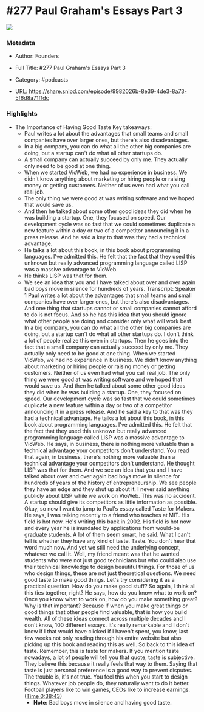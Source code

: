 # #277 Paul Graham's Essays Part 3

![](https://images.weserv.nl/?url=https%3A%2F%2Fimage.simplecastcdn.com%2Fimages%2F57933a1d-c5a9-4040-9aca-e766ae2ec0eb%2F721c2dd0-f766-4405-a701-dcd9179d4a5b%2F3000x3000%2F1495013501artwork.jpg%3Faid%3Drss_feed&w=100&h=100)

### Metadata

- Author: Founders
- Full Title: #277 Paul Graham's Essays Part 3
- Category: #podcasts



- URL: https://share.snipd.com/episode/9982026b-8e39-4de3-8a73-5f6d8a71f1dc

### Highlights

- The Importance of Having Good Taste
  Key takeaways:
  - Paul writes a lot about the advantages that small teams and small companies have over larger ones, but there's also disadvantages.
  - In a big company, you can do what all the other big companies are doing, but a startup can't do what all other startups do.
  - A small company can actually succeed by only me. They actually only need to be good at one thing.
  - When we started VioWeb, we had no experience in business. We didn't know anything about marketing or hiring people or raising money or getting customers. Neither of us even had what you call real job.
  - The only thing we were good at was writing software and we hoped that would save us.
  - And then he talked about some other good ideas they did when he was building a startup. One, they focused on speed. Our development cycle was so fast that we could sometimes duplicate a new feature within a day or two of a competitor announcing it in a press release. And he said a key to that was they had a technical advantage.
  - He talks a lot about this book, in this book about programming languages. I've admitted this. He felt that the fact that they used this unknown but really advanced programming language called LISP was a massive advantage to VioWeb.
  - He thinks LISP was that for them.
  - We see an idea that you and I have talked about over and over again bad boys move in silence for hundreds of years.
  Transcript:
  Speaker 1
  Paul writes a lot about the advantages that small teams and small companies have over larger ones, but there's also disadvantages. And one thing that startups cannot or small companies cannot afford to do is not focus. And so he has this idea that you should ignore what other people are doing and consider only what will work best. In a big company, you can do what all the other big companies are doing, but a startup can't do what all other startups do. I don't think a lot of people realize this even in startups. Then he goes into the fact that a small company can actually succeed by only me. They actually only need to be good at one thing. When we started VioWeb, we had no experience in business. We didn't know anything about marketing or hiring people or raising money or getting customers. Neither of us even had what you call real job. The only thing we were good at was writing software and we hoped that would save us. And then he talked about some other good ideas they did when he was building a startup. One, they focused on speed. Our development cycle was so fast that we could sometimes duplicate a new feature within a day or two of a competitor announcing it in a press release. And he said a key to that was they had a technical advantage. He talks a lot about this book, in this book about programming languages. I've admitted this. He felt that the fact that they used this unknown but really advanced programming language called LISP was a massive advantage to VioWeb. He says, in business, there is nothing more valuable than a technical advantage your competitors don't understand. You read that again, in business, there's nothing more valuable than a technical advantage your competitors don't understand. He thought LISP was that for them. And we see an idea that you and I have talked about over and over again bad boys move in silence for hundreds of years of the history of entrepreneurship. We see people they have an edge and they shut up about it. I never said anything publicly about LISP while we work on VioWeb. This was no accident. A startup should give its competitors as little information as possible. Okay, so now I want to jump to Paul's essay called Taste for Makers. He says, I was talking recently to a friend who teaches at MIT. His field is hot now. He's writing this back in 2002. His field is hot now and every year he is inundated by applications from would-be graduate students. A lot of them seem smart, he said. What I can't tell is whether they have any kind of taste. Taste. You don't hear that word much now. And yet we still need the underlying concept, whatever we call it. Well, my friend meant was that he wanted students who were not just good technicians but who could also use their technical knowledge to design beautiful things. For those of us who design things, these are not just theoretical questions. We need good taste to make good things. Let's try considering it as a practical question. How do you make good stuff? So again, I think all this ties together, right? He says, how do you know what to work on? Once you know what to work on, how do you make something great? Why is that important? Because if when you make great things or good things that other people find valuable, that is how you build wealth. All of these ideas connect across multiple decades and I don't know, 100 different essays. It's really remarkable and I don't know if I that would have clicked if I haven't spent, you know, last few weeks not only reading through his entire website but also picking up this book and reading this as well. So back to this idea of taste. Remember, this is taste for makers. If you mention taste nowadays, a lot of people will tell you that quote, taste is subjective. They believe this because it really feels that way to them. Saying that taste is just personal preference is a good way to prevent disputes. The trouble is, it's not true. You feel this when you start to design things. Whatever job people do, they naturally want to do it better. Football players like to win games, CEOs like to increase earnings. ([Time 0:38:43](https://share.snipd.com/snip/01bc9441-2cfc-41ea-9b04-67491aa5ea38))
    - **Note:** Bad boys move in silence and having good taste.
